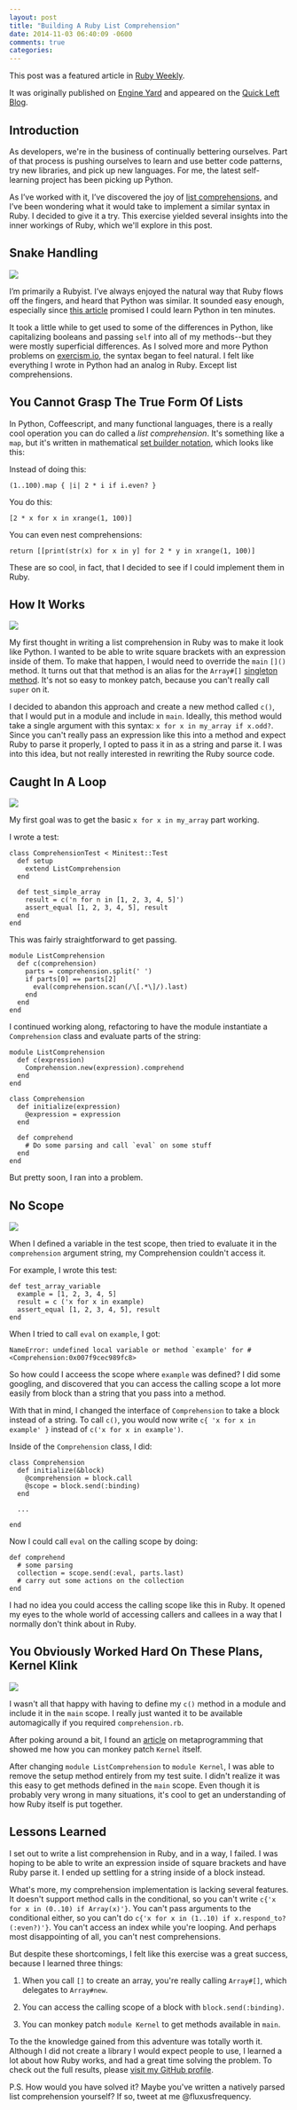 ```yaml
---
layout: post
title: "Building A Ruby List Comprehension"
date: 2014-11-03 06:40:09 -0600
comments: true
categories:
---
```


This post was a featured article in [Ruby Weekly](http://rubyweekly.com/issues/221).

It was originally published on [Engine Yard](https://blog.engineyard.com/2014/ruby-list-comprehension) and appeared on the [Quick Left Blog](https://quickleft.com/blog/building-a-ruby-list-comprehension/).

## Introduction

As developers, we're in the business of continually bettering ourselves. Part of that process is pushing ourselves to learn and use better code patterns, try new libraries, and pick up new languages. For me, the latest self-learning project has been picking up Python.

As I’ve worked with it, I’ve discovered the joy of [list comprehensions](https://docs.python.org/3.5/tutorial/datastructures.html#list-comprehensions), and I’ve been wondering what it would take to implement a similar syntax in Ruby. I decided to give it a try. This exercise yielded several insights into the inner workings of Ruby, which we'll explore in this post.

## Snake Handling

<img src="//quickleft-production.s3.amazonaws.com/uploads/asset/attachment/194/asset.gif">

I’m primarily a Rubyist. I’ve always enjoyed the natural way that Ruby flows off the fingers, and heard that Python was similar. It sounded easy enough, especially since [this article](http://www.stavros.io/tutorials/python/) promised I could learn Python in ten minutes.

It took a little while to get used to some of the differences in Python, like capitalizing booleans and passing `self` into all of my methods--but they were mostly superficial differences. As I solved more and more Python problems on [exercism.io](http://exercism.io/), the syntax began to feel natural.  I felt like everything I wrote in Python had an analog in Ruby. Except list comprehensions.

## You Cannot Grasp The True Form Of Lists

In Python, Coffeescript, and many functional languages, there is a really cool operation you can do called a _list comprehension_. It's something like a `map`, but it's written in mathematical [set builder notation](http://en.wikipedia.org/wiki/Set-builder_notation), which looks like this:

Instead of doing this:

```
(1..100).map { |i| 2 * i if i.even? }
```

You do this:

```
[2 * x for x in xrange(1, 100)]
```

You can even nest comprehensions:

```
return [[print(str(x) for x in y] for 2 * y in xrange(1, 100)]
```

These are so cool, in fact, that I decided to see if I could implement them in Ruby.

## How It Works

<img src="//quickleft-production.s3.amazonaws.com/uploads/asset/attachment/193/asset.gif">

My first thought in writing a list comprehension in Ruby was to make it look like Python. I wanted to be able to write square brackets with an expression inside of them. To make that happen, I would need to override the `main` `[]()` method. It turns out that that method is an alias for the `Array#[]` [singleton method](http://www.ruby-doc.org/core-2.1.3/Array.html#method-c-5B-5D).  It's not so easy to monkey patch, because you can't really call `super` on it.

I decided to abandon this approach and create a new method called `c()`, that I would put in a module and include in `main`.  Ideally, this method would take a single argument with this syntax: `x for x in my_array if x.odd?`. Since you can't really pass an expression like this into a method and expect Ruby to parse it properly, I opted to pass it in as a string and parse it. I was into this idea, but not really interested in rewriting the Ruby source code.

## Caught In A Loop

<img src="//quickleft-production.s3.amazonaws.com/uploads/asset/attachment/192/asset.gif">

My first goal was to get the basic `x for x in my_array` part working.

I wrote a test:

```
class ComprehensionTest < Minitest::Test
  def setup
    extend ListComprehension
  end

  def test_simple_array
    result = c('n for n in [1, 2, 3, 4, 5]')
    assert_equal [1, 2, 3, 4, 5], result
  end
end

```

This was fairly straightforward to get passing.

```
module ListComprehension
  def c(comprehension)
    parts = comprehension.split(' ')
    if parts[0] == parts[2]
      eval(comprehension.scan(/\[.*\]/).last)
    end
  end
end

```

I continued working along, refactoring to have the module instantiate a `Comprehension` class and evaluate parts of the string:

```
module ListComprehension
  def c(expression)
    Comprehension.new(expression).comprehend
  end
end

class Comprehension
  def initialize(expression)
    @expression = expression
  end

  def comprehend
    # Do some parsing and call `eval` on some stuff
  end
end

```

But pretty soon, I ran into a problem.

## No Scope

<img src="//quickleft-production.s3.amazonaws.com/uploads/asset/attachment/191/asset.gif">

When I defined a variable in the test scope, then tried to evaluate it in the `comprehension` argument string, my Comprehension couldn't access it.

For example, I wrote this test:

```
def test_array_variable
  example = [1, 2, 3, 4, 5]
  result = c ('x for x in example)
  assert_equal [1, 2, 3, 4, 5], result
end
```

When I tried to call `eval` on `example`, I got:

```
NameError: undefined local variable or method `example' for #<Comprehension:0x007f9cec989fc8>
```

So how could I acceess the scope where `example` was defined? I did some googling, and discovered that you can access the calling scope a lot more easily from block than a string that you pass into a method.

With that in mind, I changed the interface of `Comprehension` to take a block instead of a string. To call `c()`, you would now write `c{ 'x for x in example' }` instead of `c('x for x in example')`.

Inside of the `Comprehension` class, I did:

```
class Comprehension
  def initialize(&block)
    @comprehension = block.call
    @scope = block.send(:binding)
  end

  ...

end
```

Now I could call `eval` on the calling scope by doing:

```
def comprehend
  # some parsing
  collection = scope.send(:eval, parts.last)
  # carry out some actions on the collection
end
```

I had no idea you could access the calling scope like this in Ruby. It opened my eyes to the whole world of accessing callers and callees in a way that I normally don't think about in Ruby.

## You Obviously Worked Hard On These Plans, Kernel Klink

<img src="//quickleft-production.s3.amazonaws.com/uploads/asset/attachment/190/asset.gif">

I wasn't all that happy with having to define my `c()` method in a module and include it in the `main` scope. I really just wanted it to be available automagically if you required `comprehension.rb`.

After poking around a bit, I found an [article](http://hopsoft.github.io/blog/ruby-metaprogramming-idioms/) on metaprogramming that showed me how you can monkey patch `Kernel` itself.

After changing `module ListComprehension` to `module Kernel`, I was able to remove the setup method entirely from my test suite. I didn't realize it was this easy to get methods defined in the `main` scope. Even though it is probably very wrong in many situations, it's cool to get an understanding of how Ruby itself is put together.

## Lessons Learned

I set out to write a list comprehension in Ruby, and in a way, I failed.  I was hoping to be able to write an expression inside of square brackets and have Ruby parse it. I ended up settling for a string inside of a block instead.

What's more, my comprehension implementation is lacking several features. It doesn't support method calls in the conditional, so you can't write `c{'x for x in (0..10) if Array(x)'}`. You can't pass arguments to the conditional either, so you can't do `c{'x for x in (1..10) if x.respond_to?(:even?)'}`. You can't access an index while you're looping. And perhaps most disappointing of all, you can't nest comprehensions.

But despite these shortcomings, I felt like this exercise was a great success, because I learned three things:

1. When you call `[]` to create an array, you're really calling `Array#[]`, which delegates to `Array#new`.

2. You can access the calling scope of a block with `block.send(:binding)`.

3. You can monkey patch `module Kernel` to get methods available in `main`.

To the the knowledge gained from this adventure was totally worth it.  Although I did not create a library I would expect people to use, I learned a lot about how Ruby works, and had a great time solving the problem. To check out the full results, please [visit my GitHub profile](https://github.com/fluxusfrequency/ruby-comprehension.git).

P.S. How would you have solved it? Maybe you've written a natively parsed list comprehension yourself? If so, tweet at me @fluxusfrequency.

